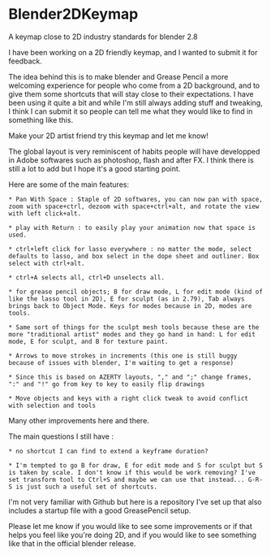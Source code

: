 # Blender2DKeymap
A keymap close to 2D industry standards for blender 2.8


I have been working on a 2D friendly keymap, and I wanted to submit it for feedback.

The idea behind this is to make blender and Grease Pencil a more welcoming experience for people who come from a 2D background, and to give them some shortcuts that will stay close to their expectations. I have been using it quite a bit and while I'm still always adding stuff and tweaking, I think I can submit it so people can tell me what they would like to find in something like this.

Make your 2D artist friend try this keymap and let me know!

The global layout is very reminiscent of habits people will have developped in Adobe softwares such as photoshop, flash and after FX. I think there is still a lot to add but I hope it's a good starting point.

Here are some of the main features:

    * Pan With Space : Staple of 2D softwares, you can now pan with space, zoom with space+ctrl, dezoom with space+ctrl+alt, and rotate the view with left click+alt.

    * play with Return : to easily play your animation now that space is used.

    * ctrl+left click for lasso everywhere : no matter the mode, select defaults to lasso, and box select in the dope sheet and outliner. Box select with ctrl+alt.

    * ctrl+A selects all, ctrl+D unselects all.

    * for grease pencil objects; B for draw mode, L for edit mode (kind of like the lasso tool in 2D), E for sculpt (as in 2.79), Tab always brings back to Object Mode. Keys for modes because in 2D, modes are tools.

    * Same sort of things for the sculpt mesh tools because these are the more "traditional artist" modes and they go hand in hand: L for edit mode, E for sculpt, and B for texture paint.

    * Arrows to move strokes in increments (this one is still buggy because of issues with blender, I'm waiting to get a response)

    * Since this is based on AZERTY layouts, "," and ";" change frames, ":" and "!" go from key to key to easily flip drawings

    * Move objects and keys with a right click tweak to avoid conflict with selection and tools

Many other improvements here and there.

The main questions I still have :

    * no shortcut I can find to extend a keyframe duration?

    * I'm tempted to go B for draw, E for edit mode and S for sculpt but S is taken by scale. I don't know if this would be work removing? I've set transform tool to Ctrl+S and maybe we can use that instead... G-R-S is just such a useful set of shortcuts.


I'm not very familiar with Github but here is a repository I've set up that also includes a startup file with a good GreasePencil setup.

Please let me know if you would like to see some improvements or if that helps you feel like you're doing 2D, and if you would like to see something like that in the official blender release.
